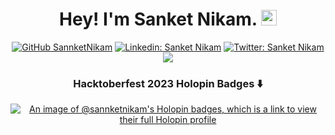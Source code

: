 <div align="center">
 
# Hey! I'm Sanket Nikam. <img src="https://media.giphy.com/media/hvRJCLFzcasrR4ia7z/giphy.gif" width="25px">
 
[![GitHub SannketNikam](https://img.shields.io/github/followers/SannketNikam?label=follow&style=social)](https://github.com/SannketNikam)
[![Linkedin: Sanket Nikam](https://img.shields.io/badge/-SannketNikam-blue?style=flat-square&logo=Linkedin&logoColor=white&link=https://www.linkedin.com/in/SannketNikam/)](https://www.linkedin.com/in/SannketNikam/)
[![Twitter: Sanket Nikam](https://img.shields.io/twitter/follow/SannketNikam?style=social)](https://twitter.com/SannketNikam)
 ![](https://komarev.com/ghpvc/?username=SanketNikam)
<br>
### Hacktoberfest 2023 Holopin Badges ⬇️

[![An image of @sannketnikam's Holopin badges, which is a link to view their full Holopin profile](https://holopin.me/sannketnikam)](https://holopin.io/@sannketnikam)

</div>
